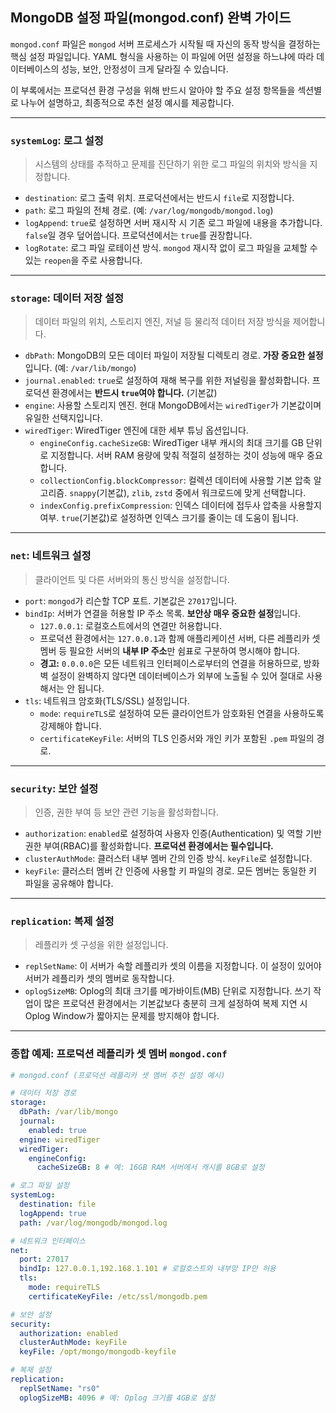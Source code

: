 ## MongoDB 설정 파일(mongod.conf) 완벽 가이드

`mongod.conf` 파일은 `mongod` 서버 프로세스가 시작될 때 자신의 동작 방식을 결정하는 핵심 설정 파일입니다. YAML 형식을 사용하는 이 파일에 어떤 설정을 하느냐에 따라 데이터베이스의 성능, 보안, 안정성이 크게 달라질 수 있습니다.

이 부록에서는 프로덕션 환경 구성을 위해 반드시 알아야 할 주요 설정 항목들을 섹션별로 나누어 설명하고, 최종적으로 추천 설정 예시를 제공합니다.

-----

### `systemLog`: 로그 설정

> 시스템의 상태를 추적하고 문제를 진단하기 위한 로그 파일의 위치와 방식을 지정합니다.

  * `destination`: 로그 출력 위치. 프로덕션에서는 반드시 `file`로 지정합니다.
  * `path`: 로그 파일의 전체 경로. (예: `/var/log/mongodb/mongod.log`)
  * `logAppend`: `true`로 설정하면 서버 재시작 시 기존 로그 파일에 내용을 추가합니다. `false`일 경우 덮어씁니다. 프로덕션에서는 `true`를 권장합니다.
  * `logRotate`: 로그 파일 로테이션 방식. `mongod` 재시작 없이 로그 파일을 교체할 수 있는 `reopen`을 주로 사용합니다.

-----

### `storage`: 데이터 저장 설정

> 데이터 파일의 위치, 스토리지 엔진, 저널 등 물리적 데이터 저장 방식을 제어합니다.

  * `dbPath`: MongoDB의 모든 데이터 파일이 저장될 디렉토리 경로. **가장 중요한 설정**입니다. (예: `/var/lib/mongo`)
  * `journal.enabled`: `true`로 설정하여 재해 복구를 위한 저널링을 활성화합니다. 프로덕션 환경에서는 **반드시 `true`여야 합니다.** (기본값)
  * `engine`: 사용할 스토리지 엔진. 현대 MongoDB에서는 `wiredTiger`가 기본값이며 유일한 선택지입니다.
  * `wiredTiger`: WiredTiger 엔진에 대한 세부 튜닝 옵션입니다.
      * `engineConfig.cacheSizeGB`: WiredTiger 내부 캐시의 최대 크기를 GB 단위로 지정합니다. 서버 RAM 용량에 맞춰 적절히 설정하는 것이 성능에 매우 중요합니다.
      * `collectionConfig.blockCompressor`: 컬렉션 데이터에 사용할 기본 압축 알고리즘. `snappy`(기본값), `zlib`, `zstd` 중에서 워크로드에 맞게 선택합니다.
      * `indexConfig.prefixCompression`: 인덱스 데이터에 접두사 압축을 사용할지 여부. `true`(기본값)로 설정하면 인덱스 크기를 줄이는 데 도움이 됩니다.

-----

### `net`: 네트워크 설정

> 클라이언트 및 다른 서버와의 통신 방식을 설정합니다.

  * `port`: `mongod`가 리슨할 TCP 포트. 기본값은 `27017`입니다.
  * `bindIp`: 서버가 연결을 허용할 IP 주소 목록. **보안상 매우 중요한 설정**입니다.
      * `127.0.0.1`: 로컬호스트에서의 연결만 허용합니다.
      * 프로덕션 환경에서는 `127.0.0.1`과 함께 애플리케이션 서버, 다른 레플리카 셋 멤버 등 필요한 서버의 **내부 IP 주소**만 쉼표로 구분하여 명시해야 합니다.
      * **경고:** `0.0.0.0`은 모든 네트워크 인터페이스로부터의 연결을 허용하므로, 방화벽 설정이 완벽하지 않다면 데이터베이스가 외부에 노출될 수 있어 절대로 사용해서는 안 됩니다.
  * `tls`: 네트워크 암호화(TLS/SSL) 설정입니다.
      * `mode`: `requireTLS`로 설정하여 모든 클라이언트가 암호화된 연결을 사용하도록 강제해야 합니다.
      * `certificateKeyFile`: 서버의 TLS 인증서와 개인 키가 포함된 `.pem` 파일의 경로.

-----

### `security`: 보안 설정

> 인증, 권한 부여 등 보안 관련 기능을 활성화합니다.

  * `authorization`: `enabled`로 설정하여 사용자 인증(Authentication) 및 역할 기반 권한 부여(RBAC)를 활성화합니다. **프로덕션 환경에서는 필수입니다.**
  * `clusterAuthMode`: 클러스터 내부 멤버 간의 인증 방식. `keyFile`로 설정합니다.
  * `keyFile`: 클러스터 멤버 간 인증에 사용할 키 파일의 경로. 모든 멤버는 동일한 키 파일을 공유해야 합니다.

-----

### `replication`: 복제 설정

> 레플리카 셋 구성을 위한 설정입니다.

  * `replSetName`: 이 서버가 속할 레플리카 셋의 이름을 지정합니다. 이 설정이 있어야 서버가 레플리카 셋의 멤버로 동작합니다.
  * `oplogSizeMB`: Oplog의 최대 크기를 메가바이트(MB) 단위로 지정합니다. 쓰기 작업이 많은 프로덕션 환경에서는 기본값보다 충분히 크게 설정하여 복제 지연 시 Oplog Window가 짧아지는 문제를 방지해야 합니다.

-----

### 종합 예제: 프로덕션 레플리카 셋 멤버 `mongod.conf`

```yaml
# mongod.conf (프로덕션 레플리카 셋 멤버 추천 설정 예시)

# 데이터 저장 경로
storage:
  dbPath: /var/lib/mongo
  journal:
    enabled: true
  engine: wiredTiger
  wiredTiger:
    engineConfig:
      cacheSizeGB: 8 # 예: 16GB RAM 서버에서 캐시를 8GB로 설정

# 로그 파일 설정
systemLog:
  destination: file
  logAppend: true
  path: /var/log/mongodb/mongod.log

# 네트워크 인터페이스
net:
  port: 27017
  bindIp: 127.0.0.1,192.168.1.101 # 로컬호스트와 내부망 IP만 허용
  tls:
    mode: requireTLS
    certificateKeyFile: /etc/ssl/mongodb.pem

# 보안 설정
security:
  authorization: enabled
  clusterAuthMode: keyFile
  keyFile: /opt/mongo/mongodb-keyfile

# 복제 설정
replication:
  replSetName: "rs0"
  oplogSizeMB: 4096 # 예: Oplog 크기를 4GB로 설정
```